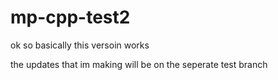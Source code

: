 # mp-cpp-test2


ok so basically this versoin works

the updates that im making will be on the seperate test branch
